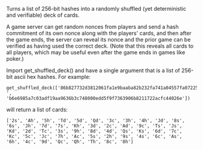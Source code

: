 Turns a list of 256-bit hashes into a randomly shuffled (yet deterministic and verifiable) deck of cards.

A game server can get random nonces from players and send a hash commitment of its own nonce along with the players' cards, and then after the game ends, the server can reveal its nonce and the prior game can be verified as having used the correct deck.  (Note that
this reveals all cards to all players, which may be useful even after the game ends in games like poker.)

Import get_shuffled_deck() and have a single argument that is a list of 256-bit ascii hex hashes.  For example:

    get_shuffled_deck(['86b827732d3812061fa1e9baaba82b232fa741a04557fa07225dc2b889bb694a ', 'b6e6985a7c03adf19aa9636b3c748000edd5f9f7363906b8211722acfc44026e'])
    
will return a list of cards:

    ['2s', 'Ah', '5h', 'Td', '5d', 'Qd', '3c', '3h', '4h', 'Jd', '8s', '6s', 'Jh', '7d', '7s', 'Kh', '3d', '2c', 'Ad', '9c', 'Ts', 'Js', 'Kd', '2d', 'Tc', '3s', '9h', '8d', '4d', 'Qs', 'Ks', '6d', '7c', 'Kc', '5c', 'Jc', '7h', 'Ac', '5s', '2h', '9s', '4s', '6c', 'As', '6h', '4c', '9d', 'Qc', 'Qh', 'Th', '8c', '8h']
    
